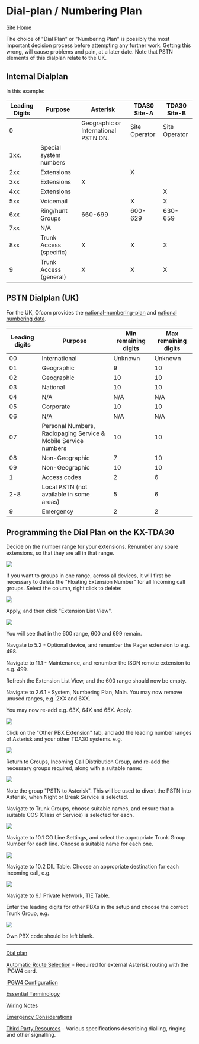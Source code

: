 # Dial-plan / Numbering Plan

[Site Home](../README.md)

The choice of "Dial Plan" or "Numbering Plan" is possibly the most important decision process before attempting any further work.  Getting this wrong, will cause problems and pain, at a later date.  Note that PSTN elements of this dialplan relate to the UK.

## Internal Dialplan

In this example:

| Leading Digits | Purpose                 | Asterisk                             | TDA30 Site-A  | TDA30 Site-B  |
| -------------- | ----------------------- | ------------------------------------ | ------------- | ------------- |
| 0              |                         | Geographic or International PSTN DN. | Site Operator | Site Operator |
| 1xx.           | Special system numbers  |                                      |               |               |
| 2xx            | Extensions              |                                      | X             |               |
| 3xx            | Extensions              | X                                    |               |               |
| 4xx            | Extensions              |                                      |               | X             |
| 5xx            | Voicemail               |                                      | X             | X             |
| 6xx            | Ring/hunt Groups        | 660-699                              | 600-629       | 630-659       |
| 7xx            | N/A                     |                                      |               |               |
| 8xx            | Trunk Access (specific) | X                                    | X             | X             |
| 9              | Trunk Access (general)  | X                                    | X             | X             |

## PSTN Dialplan (UK)

For the UK, Ofcom provides the [national-numbering-plan](https://www.ofcom.org.uk/__data/assets/pdf_file/0013/102613/national-numbering-plan.pdf) and [national numbering data](https://www.ofcom.org.uk/phones-telecoms-and-internet/information-for-industry/numbering/numbering-data).



| Leading digits| Purpose | Min remaining digits | Max remaining digits |
| -------------- |---| -------------------- | -------------------- |
| 00             |International| Unknown | Unknown |
| 01             |Geographic| 9                    | 10                   |
| 02             |Geographic| 10                   | 10                   |
| 03             |National| 10                   | 10                   |
| 04             |N/A| N/A                  | N/A                  |
| 05             |Corporate| 10                   | 10                   |
| 06             |N/A| N/A                  | N/A                  |
| 07             |Personal Numbers, Radiopaging Service & Mobile Service numbers| 10                   | 10                   |
| 08             | Non-Geographic                                               | 7                    | 10                   |
| 09             |Non-Geographic| 10                   | 10                   |
| 1              |Access codes| 2                    | 6                    |
| 2-8            |Local PSTN (not available in some areas)| 5                    | 6                    |
| 9              |Emergency| 2                    | 2                    |



## Programming the Dial Plan on the KX-TDA30
Decide on the number range for your extensions.  Renumber any spare extensions, so that they are all in that range.

![](images/TDA30_Extensions.png)

If you want to groups in one range, across all devices, it will first be necessary to delete the "Floating Extension Number" for all Incoming call groups.  Select the column, right click to delete:

![](images/TDA30_Groups.png)

Apply, and then click "Extension List View".

![](images/TDA30_Extension_List.png)

You will see that in the 600 range, 600 and 699 remain.

Navgate to 5.2 - Optional device, and renumber the Pager extension to e.g. 498.

Navigate to 11.1 - Maintenance, and renumber the ISDN remote extension to e.g. 499.

Refresh the Extension List View, and the 600 range should now be empty.

Navigate to 2.6.1 - System, Numbering Plan, Main.  You may now remove unused ranges, e.g. 2XX and 6XX.

You may now re-add e.g. 63X, 64X and 65X.  Apply.

![](images/TDA30_NumberPlan.png)

Click on the "Other PBX Extension" tab, and add the leading number ranges of Asterisk and your other TDA30 systems. e.g.

![](images/TDA30_NumberingPlan_OtherPBX.png)

Return to Groups, Incoming Call Distribution Group, and re-add the necessary groups required, along with a suitable name:

![](images/TDA30_Groups2.png)

Note the group "PSTN to Asterisk".  This will be used to divert the PSTN into Asterisk, when Night or Break Service is selected.

Navigate to Trunk Groups, choose suitable names, and ensure that a suitable COS (Class of Service) is selected for each.

![](images/TDA30_TrunkGroup.png)

Navigate to 10.1 CO Line Settings, and select the appropriate Trunk Group Number for each line.  Choose a suitable name for each one.

![](images/TDA30_CO_Lines.png)

Navigate to 10.2 DIL Table.  Choose an appropriate destination for each incoming call, e.g.

![](images/TDA30_10.2_CO_DIL.png)

Navigate to 9.1 Private Network, TIE Table.

Enter the leading digits for other PBXs in the setup and choose the correct Trunk Group, e.g.

![](images/TDA30_TIE_Table.png)

Own PBX code should be left blank.

---

[Dial plan](./Dialplan.md)

[Automatic Route Selection](./ARS.md) - Required for external Asterisk routing with the IPGW4 card.

[IPGW4 Configuration](./IPGW4.md) 

[Essential Terminology](./Terminology.md) 

[Wiring Notes](./WiringNotes.md) 

[Emergency Considerations](./OtherConsiderations.md) 

[Third Party Resources](../Third%20Party%20Resources/README.md) - Various specifications describing dialling, ringing and other signalling.





